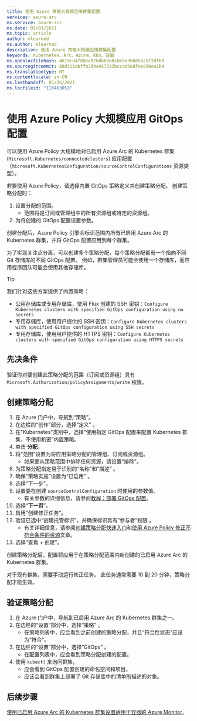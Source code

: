 ```yaml
---
title: 使用 Azure 策略大规模应用群集配置
services: azure-arc
ms.service: azure-arc
ms.date: 03/03/2021
ms.topic: article
author: mlearned
ms.author: mlearned
description: 使用 Azure 策略大规模应用群集配置
keywords: Kubernetes、Arc、Azure、K8s、容器
ms.openlocfilehash: 4619c84f88ee87b0b63e8c0cbe36b85a25f2dfb9
ms.sourcegitcommit: 80d311abffb2d9a457333bcca898dfae830ea1b4
ms.translationtype: HT
ms.contentlocale: zh-CN
ms.lasthandoff: 05/26/2021
ms.locfileid: "110463053"
---
```

# <a name="use-azure-policy-to-apply-gitops-configurations-at-scale"></a>使用 Azure Policy 大规模应用 GitOps 配置

可以使用 Azure Policy 大规模地对已启用 Azure Arc 的 Kubernetes 群集 (`Microsoft.Kubernetes/connectedclusters`) 应用配置（`Microsoft.KubernetesConfiguration/sourceControlConfigurations` 资源类型）。

若要使用 Azure Policy，请选择内置 GitOps 策略定义并创建策略分配。 创建策略分配时：
1. 设置分配的范围。
    * 范围将是订阅或管理组中的所有资源组或特定的资源组。
2. 为将创建的 GitOps 配置设置参数。 

创建分配后，Azure Policy 引擎会标识范围内所有已启用 Azure Arc 的 Kubernetes 群集，并将 GitOps 配置应用到每个群集。

为了实现关注点分离，可以创建多个策略分配，每个策略分配都有一个指向不同 Git 存储库的不同 GitOps 配置。 例如，群集管理员可能会使用一个存储库，而应用程序团队可能会使用其他存储库。

>[!TIP]
> 我们针对这些方案提供了内置策略：
> * 公用存储库或专用存储库，使用 Flux 创建的 SSH 密钥：`Configure Kubernetes clusters with specified GitOps configuration using no secrets`
> * 专用存储库，使用用户提供的 SSH 密钥：`Configure Kubernetes clusters with specified GitOps configuration using SSH secrets`
> * 专用存储库，使用用户提供的 HTTPS 密钥：`Configure Kubernetes clusters with specified GitOps configuration using HTTPS secrets`

## <a name="prerequisite"></a>先决条件

验证你对要创建此策略分配的范围（订阅或资源组）具有 `Microsoft.Authorization/policyAssignments/write` 权限。

## <a name="create-a-policy-assignment"></a>创建策略分配

1. 在 Azure 门户中，导航到“策略”。
1. 在边栏的“创作”部分，选择“定义” 。
1. 在“Kubernetes”类别中，选择“使用指定 GitOps 配置来配置 Kubernetes 群集，不使用机密”内置策略。 
1. 单击 **分配**。
1. 将“范围”设置为将应用策略分配的管理组、订阅或资源组。
    * 如果要从策略范围中排除任何资源，请设置“排除”。
1. 为策略分配指定易于识别的“名称”和“描述” 。
1. 确保“策略实施”设置为“已启用” 。
1. 选择“下一步”。
1. 设置要在创建 `sourceControlConfiguration` 时使用的参数值。
    * 有关参数的详细信息，请参阅[教程：部署 GitOps 配置](./tutorial-use-gitops-connected-cluster.md)。
1. 选择“**下一页**”。
1. 启用“创建修正任务”。
1. 验证已选中“创建托管标识”，并确保标识具有“参与者”权限 。 
    * 有关详细信息，请参阅[创建策略分配快速入门](../../governance/policy/assign-policy-portal.md)和[使用 Azure Policy 修正不符合条件的资源](../../governance/policy/how-to/remediate-resources.md)文章。
1. 选择“查看 + 创建”。

创建策略分配后，配置将应用于在策略分配范围内新创建的已启用 Azure Arc 的 Kubernetes 群集。

对于现有群集，需要手动运行修正任务。 此任务通常需要 10 到 20 分钟，策略分配才能生效。

## <a name="verify-a-policy-assignment"></a>验证策略分配

1. 在 Azure 门户中，导航到已启用 Azure Arc 的 Kubernetes 群集之一。
1. 在边栏的“设置”部分中，选择“策略” 。 
    * 在策略列表中，应会看到之前创建的策略分配，并且“符合性状态”应设为“符合”。
1. 在边栏的“设置”部分中，选择“GitOps” 。
    * 在配置列表中，应会看到策略分配创建的配置。
1. 使用 `kubectl` 来询问群集。 
    * 应会看到 GitOps 配置创建的命名空间和项目。
    * 应该会看到群集上部署了 Git 存储库中的清单所描述的对象。

## <a name="next-steps"></a>后续步骤

[使用已启用 Azure Arc 的 Kubernetes 群集设置适用于容器的 Azure Monitor](../../azure-monitor/containers/container-insights-enable-arc-enabled-clusters.md)。
